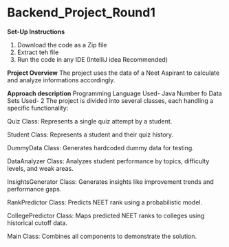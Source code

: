 # Backend_Project_Round1

**Set-Up Instructions**
1. Download the code as a Zip file
2. Extract teh file
3. Run the code in any IDE (IntelliJ idea Recommended)

**Project Overview**
The project uses the data of a Neet Aspirant to calculate and analyze informations accordingly. 

**Approach description**
Programming Language Used- Java
Number fo Data Sets Used- 2
The project is divided into several classes, each handling a specific functionality:

Quiz Class: Represents a single quiz attempt by a student.

Student Class: Represents a student and their quiz history.

DummyData Class: Generates hardcoded dummy data for testing.

DataAnalyzer Class: Analyzes student performance by topics, difficulty levels, and weak areas.

InsightsGenerator Class: Generates insights like improvement trends and performance gaps.

RankPredictor Class: Predicts NEET rank using a probabilistic model.

CollegePredictor Class: Maps predicted NEET ranks to colleges using historical cutoff data.

Main Class: Combines all components to demonstrate the solution.

